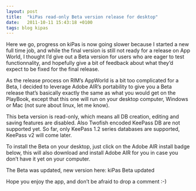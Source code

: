 ```yaml
---
layout: post
title:  "kiPas read-only Beta version release for desktop"
date:   2011-10-11 15:43:18 +0100
tags: blog kipas
---
```

Here we go, progress on kiPas is now going slower because I started a new full time job, and while the final version is still not ready for a release on App World, I thought I’d give out a Beta version for users who are eager to test functionnality, and hopefully give a bit of feedback about what they’d expect to be fixed for the final release.

As the release process on RIM’s AppWorld is a bit too complicated for a Beta, I decided to leverage Adobe AIR’s portability to give you a Beta release that’s basically exactly the same as what you would get on the PlayBook, except that this one will run on your desktop computer, Windows or Mac (not sure about linux, let me know).

This beta version is read-only, which means all DB creation, editing and saving features are disabled. Also Twofish encoded KeePass DB are not supported yet. So far, only KeePass 1.2 series databases are supported, KeePass v2 will come later.

To install the Beta on your desktop, just click on the Adobe AIR install badge below, this will also download and install Adobe AIR for you in case you don’t have it yet on your computer.

The Beta was updated, new version here: kiPas Beta updated

Hope you enjoy the app, and don’t be afraid to drop a comment :-)